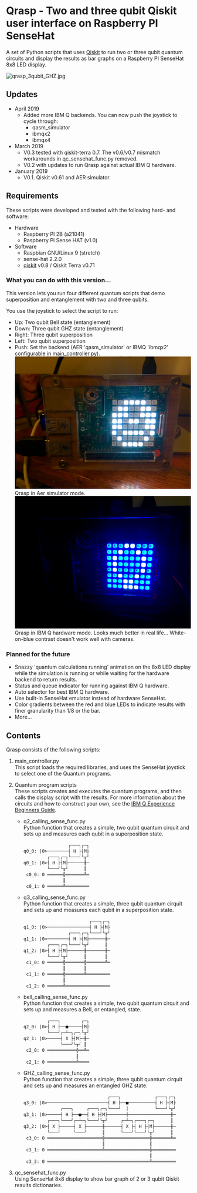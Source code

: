 # Qrasp - Two and three qubit Qiskit user interface on Raspberry PI SenseHat
A set of Python scripts that uses [Qiskit](https://qiskit.org) to run two or three qubit quantum circuits and display the results as bar graphs on a Raspberry PI SenseHat 8x8 LED display.

![qrasp_3qubit_GHZ.jpg](qrasp_3qubit_GHZ.jpg)

## Updates
- April 2019
    - Added more IBM Q backends. You can now push the joystick to cycle through:
        - qasm_simulator
        - ibmqx2
        - ibmqx4
- March 2019 
   - V0.3 tested with qiskit-terra 0.7. The v0.6/v0.7 mismatch workarounds in qc_sensehat_func.py removed. 
   - V0.2 with updates to run Qrasp against actual IBM Q hardware.  
- January 2019 
   - V0.1. Qiskit v0.61 and AER simulator.  

## Requirements  

These scripts were developed and tested with the following hard- and software:
- Hardware
   - Raspberry PI 2B (a21041)
   - Raspberry Pi Sense HAT (v1.0)
- Software
  - Raspbian GNU/Linux 9 (stretch)
  - sense-hat 2.2.0
  - [qiskit](https://qiskit.org/) v0.8 / Qiskit Terra v0.71  

### What you can do with this version...
This version lets you run four different quantum scripts that demo superposition and entanglement with two and three qubits.

You use the joystick to select the script to run:
- Up: Two qubit Bell state (entanglement)
- Down: Three qubit GHZ state (entanglement)
- Right: Three qubit superposition
- Left: Two qubit superposition
- Push: Set the backend (AER 'qasm_simulator' or IBMQ 'ibmqx2' configurable in main_controller.py). 
![aer_logo.jpg](aer_logo.jpg)
Qrasp in Aer simulator mode.
![ibmq_logo.jpg](ibmq_logo.jpg) 
Qrasp in IBM Q hardware mode. Looks much better in real life... White-on-blue contrast doesn't work well with cameras.

### Planned for the future
- Snazzy 'quantum calculations running' animation on the 8x8 LED display while the simulation is running or while waiting for the hardware backend to return results.
- Status and queue indicator for running against IBM Q hardware.
- Auto selector for best IBM Q hardware.
- Use built-in SenseHat emulator instead of hardware SenseHat.
- Color gradients between the red and blue LEDs to indicate results with finer granularity than 1/8 or the bar.
- More...

## Contents
Qrasp consists of the following scripts:
1. main_controller.py  
This script loads the required libraries, and uses the SenseHat joystick to select one of the Quantum programs.

2. Quantum program scripts  
These scripts creates and executes the quantum programs, and then calls the display script with the results. For more information about the circuits and how to construct your own, see the [IBM Q Experience Beginners Guide](https://quantumexperience.ng.bluemix.net/qx/tutorial?sectionId=beginners-guide&page=introduction).
   - q2_calling_sense_func.py  
Python function that creates a simple, two qubit quantum cirquit and sets up and measures each qubit in a superposition state.
     ```
                      ┌───┐┌─┐
     q0_0: |0>────────┤ H ├┤M├
              ┌───┐┌─┐└───┘└╥┘
     q0_1: |0>┤ H ├┤M├──────╫─
              └───┘└╥┘      ║
      c0_0: 0 ══════╬═══════╩═
                    ║         
      c0_1: 0 ══════╩═════════
     ```
   - q3_calling_sense_func.py  
Python function that creates a simple, three qubit quantum cirquit and sets up and measures each qubit in a superposition state.
     ```
                              ┌───┐┌─┐
     q1_0: |0>────────────────┤ H ├┤M├
                      ┌───┐┌─┐└───┘└╥┘
     q1_1: |0>────────┤ H ├┤M├──────╫─
              ┌───┐┌─┐└───┘└╥┘      ║
     q1_2: |0>┤ H ├┤M├──────╫───────╫─
              └───┘└╥┘      ║       ║
      c1_0: 0 ══════╬═══════╬═══════╩═
                    ║       ║         
      c1_1: 0 ══════╬═══════╩═════════
                    ║                 
      c1_2: 0 ══════╩═════════════════
     ```
   - bell_calling_sense_func.py  
Python function that creates a simple, two qubit quantum cirquit and sets up and measures a Bell, or entangled, state.
     ```
              ┌───┐        ┌─┐
     q2_0: |0>┤ H ├──■─────┤M├
              └───┘┌─┴─┐┌─┐└╥┘
     q2_1: |0>─────┤ X ├┤M├─╫─
                   └───┘└╥┘ ║
      c2_0: 0 ═══════════╬══╩═
                         ║    
      c2_1: 0 ═══════════╩════
     ```
   - GHZ_calling_sense_func.py  
Python function that creates a simple, three qubit quantum cirquit and sets up and measures an entangled GHZ state.
     ```
                                     ┌───┐             ┌───┐┌─┐
     q3_0: |0>───────────────────────┤ H ├──■──────────┤ H ├┤M├
                   ┌───┐     ┌───┐┌─┐└───┘  │          └───┘└╥┘
     q3_1: |0>─────┤ H ├──■──┤ H ├┤M├───────┼────────────────╫─
              ┌───┐└───┘┌─┴─┐└───┘└╥┘     ┌─┴─┐┌───┐┌─┐      ║
     q3_2: |0>┤ X ├─────┤ X ├──────╫──────┤ X ├┤ H ├┤M├──────╫─
              └───┘     └───┘      ║      └───┘└───┘└╥┘      ║
      c3_0: 0 ═════════════════════╬═════════════════╬═══════╩═
                                   ║                 ║         
      c3_1: 0 ═════════════════════╩═════════════════╬═════════
                                                     ║         
      c3_2: 0 ═══════════════════════════════════════╩═════════
     ```
3. qc_sensehat_func.py  
Using SenseHat 8x8 display to show bar graph of 2 or 3 qubit Qiskit results dictionaries.


